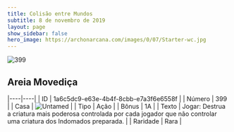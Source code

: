 ```yaml
---
title: Colisão entre Mundos
subtitle: 8 de novembro de 2019
layout: page
show_sidebar: false
hero_image: https://archonarcana.com/images/0/07/Starter-wc.jpg
---
```


![399](https://cdn.keyforgegame.com/media/card_front/pt/452_399_H4XH483655M3_pt.png)

## Areia Movediça

|----|----|
| ID | 1a6c5dc9-e63e-4b4f-8cbb-e7a3f6e6558f |
| Número | 399 |
| Casa | ![Untamed](https://archonarcana.com/images/thumb/b/bd/Untamed.png/22px-Untamed.png "Indomados") |
| Tipo | Ação |
| Bônus | 1A |
| Texto | Jogar: Destrua a criatura mais poderosa controlada por cada jogador que não controlar uma criatura dos Indomados preparada. |
| Raridade | Rara |
